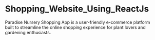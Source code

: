 # Shopping_Website_Using_ReactJs
Paradise Nursery Shopping App is a user-friendly e-commerce platform built to streamline the online shopping experience for plant lovers and gardening enthusiasts.
